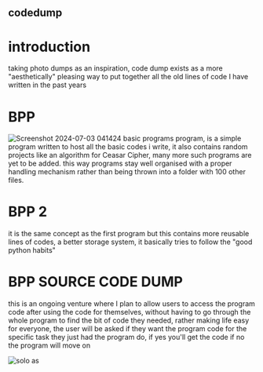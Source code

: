 ## codedump

# introduction
taking photo dumps as an inspiration, code dump exists as a more "aesthetically" pleasing way to put together all the old lines of code I have written in the past years 

# BPP
![Screenshot 2024-07-03 041424](https://github.com/ayushhang/codedump/assets/113931510/0cf5c3eb-6a4c-4413-b2b1-a674f33c8774)
basic programs program, is a simple program written to host all the basic codes i write, it also contains random projects like an algorithm for Ceasar Cipher, many more such programs are yet to be added.
this way programs stay well organised with a proper handling mechanism rather than being thrown into a folder with 100 other files.

  # BPP 2 
  it is the same concept as the first program but this contains more reusable lines of codes, a better storage system, it basically tries to follow the "good python habits" 

  # BPP SOURCE CODE DUMP
  this is an ongoing venture where I plan to allow users to access the program code after using the code for themselves, without having to go through the whole program to find the bit of code they needed, rather making life easy for everyone, the user will be asked if they want the program code for the specific task they just had the program do, if yes you'll get the code if no the program will move on 



![solo as](https://github.com/ayushhang/codedump/assets/113931510/70dc994c-52dd-4a40-9d2e-caffef1e3cd5)

